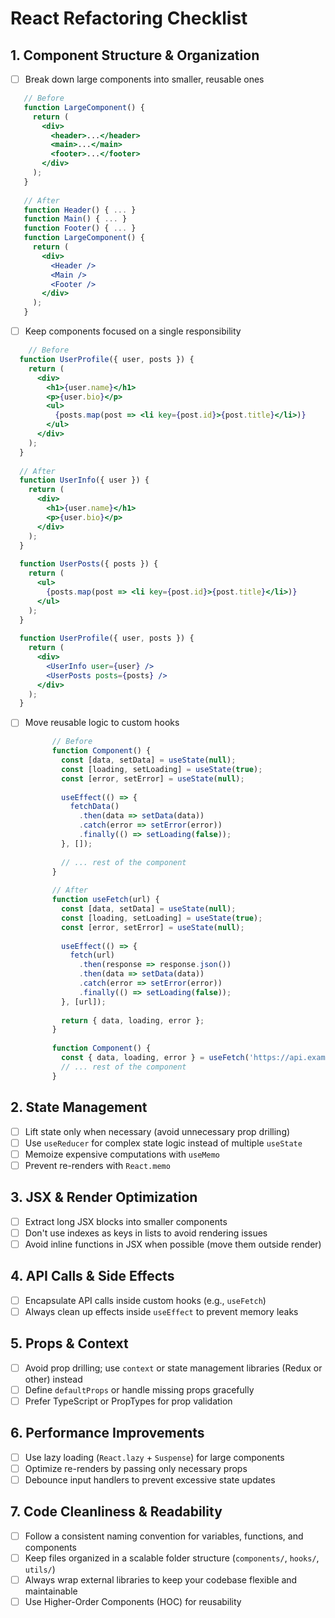 # React Refactoring Checklist

## 1. Component Structure & Organization

- [ ] Break down large components into smaller, reusable ones
 ```jsx
    // Before
    function LargeComponent() {
      return (
        <div>
          <header>...</header>
          <main>...</main>
          <footer>...</footer>
        </div>
      );
    }
  
    // After
    function Header() { ... }
    function Main() { ... }
    function Footer() { ... }
    function LargeComponent() {
      return (
        <div>
          <Header />
          <Main />
          <Footer />
        </div>
      );
    }
  ```
  - [ ] Keep components focused on a single responsibility
  ```jsx
      // Before
    function UserProfile({ user, posts }) {
      return (
        <div>
          <h1>{user.name}</h1>
          <p>{user.bio}</p>
          <ul>
            {posts.map(post => <li key={post.id}>{post.title}</li>)}
          </ul>
        </div>
      );
    }
    
    // After
    function UserInfo({ user }) {
      return (
        <div>
          <h1>{user.name}</h1>
          <p>{user.bio}</p>
        </div>
      );
    }
    
    function UserPosts({ posts }) {
      return (
        <ul>
          {posts.map(post => <li key={post.id}>{post.title}</li>)}
        </ul>
      );
    }
    
    function UserProfile({ user, posts }) {
      return (
        <div>
          <UserInfo user={user} />
          <UserPosts posts={posts} />
        </div>
      );
    }
  ```
- [ ] Move reusable logic to custom hooks
  ```jsx
        // Before
        function Component() {
          const [data, setData] = useState(null);
          const [loading, setLoading] = useState(true);
          const [error, setError] = useState(null);
        
          useEffect(() => {
            fetchData()
              .then(data => setData(data))
              .catch(error => setError(error))
              .finally(() => setLoading(false));
          }, []);
        
          // ... rest of the component
        }
        
        // After
        function useFetch(url) {
          const [data, setData] = useState(null);
          const [loading, setLoading] = useState(true);
          const [error, setError] = useState(null);
        
          useEffect(() => {
            fetch(url)
              .then(response => response.json())
              .then(data => setData(data))
              .catch(error => setError(error))
              .finally(() => setLoading(false));
          }, [url]);
        
          return { data, loading, error };
        }
        
        function Component() {
          const { data, loading, error } = useFetch('https://api.example.com/data');
          // ... rest of the component
        }
  ```

## 2. State Management

- [ ] Lift state only when necessary (avoid unnecessary prop drilling)
- [ ] Use `useReducer` for complex state logic instead of multiple `useState`
- [ ] Memoize expensive computations with `useMemo`
- [ ] Prevent re-renders with `React.memo`

## 3. JSX & Render Optimization

- [ ] Extract long JSX blocks into smaller components
- [ ] Don't use indexes as keys in lists to avoid rendering issues
- [ ] Avoid inline functions in JSX when possible (move them outside render)

## 4. API Calls & Side Effects

- [ ] Encapsulate API calls inside custom hooks (e.g., `useFetch`)
- [ ] Always clean up effects inside `useEffect` to prevent memory leaks

## 5. Props & Context

- [ ] Avoid prop drilling; use `context` or state management libraries (Redux or other) instead
- [ ] Define `defaultProps` or handle missing props gracefully
- [ ] Prefer TypeScript or PropTypes for prop validation

## 6. Performance Improvements

- [ ] Use lazy loading (`React.lazy` + `Suspense`) for large components
- [ ] Optimize re-renders by passing only necessary props
- [ ] Debounce input handlers to prevent excessive state updates

## 7. Code Cleanliness & Readability

- [ ] Follow a consistent naming convention for variables, functions, and components
- [ ] Keep files organized in a scalable folder structure (`components/`, `hooks/`, `utils/`)
- [ ] Always wrap external libraries to keep your codebase flexible and maintainable
- [ ] Use Higher-Order Components (HOC) for reusability

